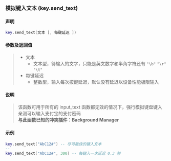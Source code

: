 ### 模拟键入文本 \(**key\.send\_text**\)

#### 声明
```lua
key.send_text(文本 [, 每键延迟 ])
```


#### 参数及返回值
> - 文本
>   - 文本型，待输入的文字，只能是英文数字和半角字符还有 `"\b"` `"\r"` `"\t"`
> - 每键延迟
>   - 整数型，输入每次按键延迟，默认没有延迟以设备性能极限输入


#### 说明
> 该函数可用于所有的 input\_text 函数都无效的情况下，强行模拟键盘键入  
> 亲测可以输入支付宝的支付密码  
> **与此函数已知的冲突插件：Background Manager**  


#### 示例  
```lua
key.send_text("AbC12#") -- 尽可能快的键入文本
--
key.send_text("AbC12#", 300) -- 每键入一次延迟 0.3 秒
```